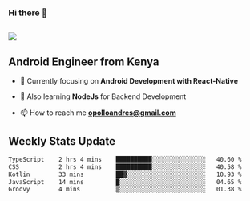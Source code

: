 ### Hi there 👋
<h2 align="left"><img src="https://readme-typing-svg.herokuapp.com?color=000000&lines=I'm+Andrew+Opollo😊;Welcome+to+my+Github😜"> </h2>

## Android Engineer from Kenya


- 🌱 Currently focusing on **Android Development with React-Native**

- 🔭 Also learning **NodeJs** for Backend Development

- 📫 How to reach me **opolloandres@gmail.com**


## Weekly Stats Update
<!--START_SECTION:waka-->

```txt
TypeScript    2 hrs 4 mins    ██████████░░░░░░░░░░░░░░░   40.60 %
CSS           2 hrs 4 mins    ██████████░░░░░░░░░░░░░░░   40.58 %
Kotlin        33 mins         ██▓░░░░░░░░░░░░░░░░░░░░░░   10.93 %
JavaScript    14 mins         █░░░░░░░░░░░░░░░░░░░░░░░░   04.65 %
Groovy        4 mins          ▒░░░░░░░░░░░░░░░░░░░░░░░░   01.38 %
```

<!--END_SECTION:waka-->



